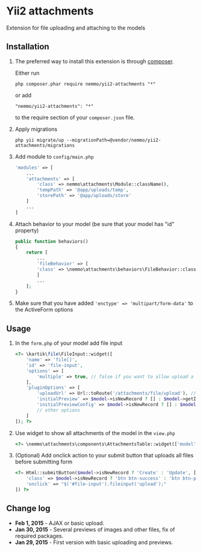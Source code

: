 Yii2 attachments
================
Extension for file uploading and attaching to the models

Installation
------------

1. The preferred way to install this extension is through [composer](http://getcomposer.org/download/).

	Either run
	
	```
	php composer.phar require nemmo/yii2-attachments "*"
	```
	
	or add
	
	```
	"nemmo/yii2-attachments": "*"
	```
	
	to the require section of your `composer.json` file.

2. Apply migrations
	
	```
	php yii migrate/up --migrationPath=@vendor/nemmo/yii2-attachments/migrations
	```

3.  Add module to `config/main.php`
	
	```php
	'modules' => [
		...
		'attachments' => [
			'class' => nemmo\attachments\Module::className(),
			'tempPath' => '@app/uploads/temp',
			'storePath' => '@app/uploads/store'
		]
		...
	]
	```

4. Attach behavior to your model (be sure that your model has "id" property)
	
	```php
	public function behaviors()
	{
		return [
			...
			'fileBehavior' => [
			'class' => \nemmo\attachments\behaviors\FileBehavior::className()
			]
			...
		];
	}
	```
	
5. Make sure that you have added ```'enctype' => 'multipart/form-data'``` to the ActiveForm options	

Usage
-----

1. In the `form.php` of your model add file input
	
	```php
	<?= \kartik\file\FileInput::widget([
		'name' => 'file[]',
		'id' => 'file-input',
		'options' => [
			'multiple' => true, // false if you want to allow upload a single file
		],
		'pluginOptions' => [
			'uploadUrl' => Url::toRoute('/attachments/file/upload'), // remove this if you don't want to use AJAX uploading 
			'initialPreview' => $model->isNewRecord ? [] : $model->getInitialPreview(),
			'initialPreviewConfig' => $model->isNewRecord ? [] : $model->getInitialPreviewConfig(),
			// other options
		]
	]); ?>
	```

2. Use widget to show all attachments of the model in the `view.php`
	
	```php
	<?= \nemmo\attachments\components\AttachmentsTable::widget(['model' => $model]) ?>
	```

3. (Optional) Add onclick action to your submit button that uploads all files before submitting form
	
	```php
	<?= Html::submitButton($model->isNewRecord ? 'Create' : 'Update', [
		'class' => $model->isNewRecord ? 'btn btn-success' : 'btn btn-primary',
		'onclick' => "$('#file-input').fileinput('upload');"
	]) ?>
	```
	
Change log
----------

- **Feb 1, 2015** -		AJAX or basic upload.
- **Jan 30, 2015** -	Several previews of images and other files, fix of required packages. 
- **Jan 29, 2015** -	First version with basic uploading and previews.